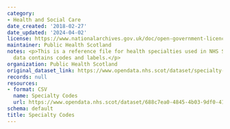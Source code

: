 ```yaml
---
category:
- Health and Social Care
date_created: '2018-02-27'
date_updated: '2024-04-02'
license: https://www.nationalarchives.gov.uk/doc/open-government-licence/version/3/
maintainer: Public Health Scotland
notes: <p>This is a reference file for health specialties used in NHS Scotland.  The
  data contains codes and labels.</p>
organization: Public Health Scotland
original_dataset_link: https://www.opendata.nhs.scot/dataset/specialty-codes
records: null
resources:
- format: CSV
  name: Specialty Codes
  url: https://www.opendata.nhs.scot/dataset/688c7ea0-4845-4b03-9df0-4149c72cb7f0/resource/6f2e3da0-b1b5-46cc-ac04-78495daedfa3/download/specialty_codes.csv
schema: default
title: Specialty Codes
---
```

